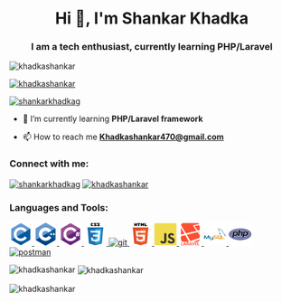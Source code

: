 <h1 align="center">Hi 👋, I'm Shankar Khadka</h1>
<h3 align="center">I am a tech enthusiast, currently learning PHP/Laravel</h3>

<p align="left"> <img src="https://komarev.com/ghpvc/?username=khadkashankar&label=Profile%20views&color=0e75b6&style=flat" alt="khadkashankar" /> </p>

<p align="left"> <a href="https://github.com/ryo-ma/github-profile-trophy"><img src="https://github-profile-trophy.vercel.app/?username=khadkashankar" alt="khadkashankar" /></a> </p>

<p align="left"> <a href="https://twitter.com/shankarkhadkag" target="blank"><img src="https://img.shields.io/twitter/follow/shankarkhadkag?logo=twitter&style=for-the-badge" alt="shankarkhadkag" /></a> </p>

- 🌱 I’m currently learning **PHP/Laravel framework**

- 📫 How to reach me **Khadkashankar470@gmail.com**

<h3 align="left">Connect with me:</h3>
<p align="left">
<a href="https://twitter.com/shankarkhadkag" target="blank"><img align="center" src="https://raw.githubusercontent.com/rahuldkjain/github-profile-readme-generator/master/src/images/icons/Social/twitter.svg" alt="shankarkhadkag" height="30" width="40" /></a>
<a href="https://linkedin.com/in/khadkashankar" target="blank"><img align="center" src="https://raw.githubusercontent.com/rahuldkjain/github-profile-readme-generator/master/src/images/icons/Social/linked-in-alt.svg" alt="khadkashankar" height="30" width="40" /></a>
</p>

<h3 align="left">Languages and Tools:</h3>
<p align="left"> <a href="https://www.cprogramming.com/" target="_blank" rel="noreferrer"> <img src="https://raw.githubusercontent.com/devicons/devicon/master/icons/c/c-original.svg" alt="c" width="40" height="40"/> </a> <a href="https://www.w3schools.com/cpp/" target="_blank" rel="noreferrer"> <img src="https://raw.githubusercontent.com/devicons/devicon/master/icons/cplusplus/cplusplus-original.svg" alt="cplusplus" width="40" height="40"/> </a> <a href="https://www.w3schools.com/cs/" target="_blank" rel="noreferrer"> <img src="https://raw.githubusercontent.com/devicons/devicon/master/icons/csharp/csharp-original.svg" alt="csharp" width="40" height="40"/> </a> <a href="https://www.w3schools.com/css/" target="_blank" rel="noreferrer"> <img src="https://raw.githubusercontent.com/devicons/devicon/master/icons/css3/css3-original-wordmark.svg" alt="css3" width="40" height="40"/> </a> <a href="https://git-scm.com/" target="_blank" rel="noreferrer"> <img src="https://www.vectorlogo.zone/logos/git-scm/git-scm-icon.svg" alt="git" width="40" height="40"/> </a> <a href="https://www.w3.org/html/" target="_blank" rel="noreferrer"> <img src="https://raw.githubusercontent.com/devicons/devicon/master/icons/html5/html5-original-wordmark.svg" alt="html5" width="40" height="40"/> </a> <a href="https://developer.mozilla.org/en-US/docs/Web/JavaScript" target="_blank" rel="noreferrer"> <img src="https://raw.githubusercontent.com/devicons/devicon/master/icons/javascript/javascript-original.svg" alt="javascript" width="40" height="40"/> </a> <a href="https://laravel.com/" target="_blank" rel="noreferrer"> <img src="https://raw.githubusercontent.com/devicons/devicon/master/icons/laravel/laravel-plain-wordmark.svg" alt="laravel" width="40" height="40"/> </a> <a href="https://www.mysql.com/" target="_blank" rel="noreferrer"> <img src="https://raw.githubusercontent.com/devicons/devicon/master/icons/mysql/mysql-original-wordmark.svg" alt="mysql" width="40" height="40"/> </a> <a href="https://www.php.net" target="_blank" rel="noreferrer"> <img src="https://raw.githubusercontent.com/devicons/devicon/master/icons/php/php-original.svg" alt="php" width="40" height="40"/> </a> <a href="https://postman.com" target="_blank" rel="noreferrer"> <img src="https://www.vectorlogo.zone/logos/getpostman/getpostman-icon.svg" alt="postman" width="40" height="40"/> </a> </p>

<p><img align="left" src="https://github-readme-stats.vercel.app/api/top-langs?username=khadkashankar&show_icons=true&locale=en&layout=compact" alt="khadkashankar" /></p>

<p>&nbsp;<img align="center" src="https://github-readme-stats.vercel.app/api?username=khadkashankar&show_icons=true&locale=en" alt="khadkashankar" /></p>

<p><img align="center" src="https://github-readme-streak-stats.herokuapp.com/?user=khadkashankar&" alt="khadkashankar" /></p>
